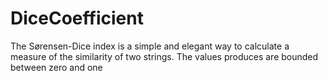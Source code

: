 # DiceCoefficient
The Sørensen-Dice index is a simple and elegant way to calculate a measure of the similarity of two strings. The values produces are bounded between zero and one
